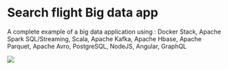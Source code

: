 # Search flight Big data app

A complete example of a big data application using : Docker Stack, Apache Spark SQL/Streaming, Scala, Apache Kafka, Apache Hbase, Apache Parquet, Apache Avro, PostgreSQL, NodeJS, Angular, GraphQL

<img src='https://ibb.co/fLRZ0G'/>
